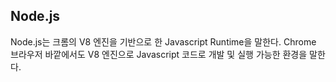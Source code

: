 ## Node.js

Node.js는 크롬의 V8 엔진을 기반으로 한 Javascript Runtime을 말한다.
Chrome 브라우저 바깥에서도 V8 엔진으로 Javascript 코드로 개발 및 실행 가능한 환경을 말한다.
